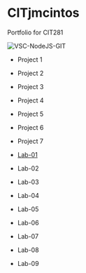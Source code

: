 # CITjmcintos
Portfolio for CIT281

![VSC-NodeJS-GIT](https://github.com/JakeMcIntosh/CITjmcintos/assets/87828687/de2e3a15-16e6-4847-8799-b326621c1034)

- Project 1
- Project 2
- Project 3
- Project 4
- Project 5
- Project 6
- Project 7

- [Lab-01](https://github.com/JakeMcIntosh/cit281-lab01)
- Lab-02
- Lab-03
- Lab-04
- Lab-05
- Lab-06
- Lab-07
- Lab-08
- Lab-09
